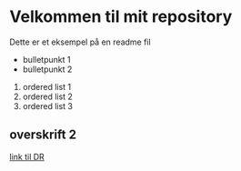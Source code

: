 # Velkommen til mit repository
Dette er et eksempel på en readme fil

* bulletpunkt 1
* bulletpunkt 2

1. ordered list 1
2. ordered list 2
3. ordered list 3

## overskrift 2
[link til DR](https://www.dr.dk/)
